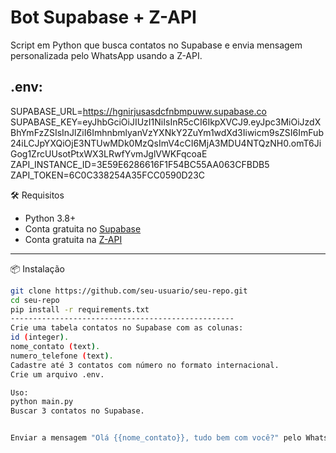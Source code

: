# Bot Supabase + Z-API

Script em Python que busca contatos no Supabase e envia mensagem personalizada pelo WhatsApp usando a Z-API.

## .env:
SUPABASE_URL=https://hgnirjusasdcfnbmpuww.supabase.co
SUPABASE_KEY=eyJhbGciOiJIUzI1NiIsInR5cCI6IkpXVCJ9.eyJpc3MiOiJzdXBhYmFzZSIsInJlZiI6ImhnbmlyanVzYXNkY2ZuYm1wdXd3Iiwicm9sZSI6ImFub24iLCJpYXQiOjE3NTUwMDk0MzQsImV4cCI6MjA3MDU4NTQzNH0.omT6JiGog1ZrcUUsotPtxWX3LRwfYvmJglVWKFqcoaE
ZAPI_INSTANCE_ID=3E59E6286616F1F54BC55AA063CFBDB5
ZAPI_TOKEN=6C0C338254A35FCC0590D23C

🛠 Requisitos
- Python 3.8+
- Conta gratuita no [Supabase](https://supabase.com/)
- Conta gratuita na [Z-API](https://z-api.io/)
-------------------------------------------------------
📦 Instalação
```bash
git clone https://github.com/seu-usuario/seu-repo.git
cd seu-repo
pip install -r requirements.txt
--------------------------------------------------
Crie uma tabela contatos no Supabase com as colunas:
id (integer).
nome_contato (text).
numero_telefone (text).
Cadastre até 3 contatos com número no formato internacional.
Crie um arquivo .env.

Uso:
python main.py
Buscar 3 contatos no Supabase.


Enviar a mensagem "Olá {{nome_contato}}, tudo bem com você?" pelo WhatsApp via Z-API.